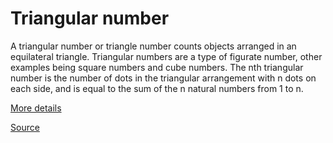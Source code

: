 # Triangular number

A triangular number or triangle number counts objects arranged in an equilateral triangle. Triangular numbers are a type of figurate number, other examples being square numbers and cube numbers. The nth triangular number is the number of dots in the triangular arrangement with n dots on each side, and is equal to the sum of the n natural numbers from 1 to n.

[More details](https://en.wikipedia.org/wiki/Triangular_number)

[Source](triangular-number.ts#L1)
